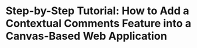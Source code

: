 # Step-by-Step Tutorial: How to Add a Contextual Comments Feature into a Canvas-Based Web Application